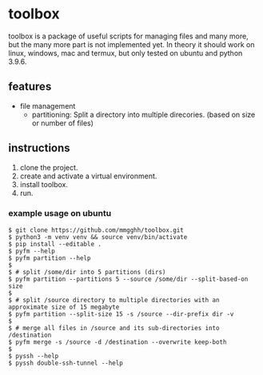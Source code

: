 # toolbox 

toolbox is a package of useful scripts for managing files and many more, but the many more part is not implemented yet. In theory it should work on linux, windows, mac and termux, but only tested on ubuntu and python 3.9.6.

## features

- file management
  - partitioning: Split a directory into multiple direcories. (based on size or number of files)

## instructions
1. clone the project.
2. create and activate a virtual environment.
3. install toolbox.
4. run.

### example usage on ubuntu
```shell
$ git clone https://github.com/mmgghh/toolbox.git
$ python3 -m venv venv && source venv/bin/activate
$ pip install --editable .
$ pyfm --help
$ pyfm partition --help
$
$ # split /some/dir into 5 partitions (dirs)
$ pyfm partition --partitions 5 --source /some/dir --split-based-on size
$
$ # split /source directory to multiple directories with an approximate size of 15 megabyte
$ pyfm partition --split-size 15 -s /source --dir-prefix dir -v
$
$ # merge all files in /source and its sub-directories into /destination
$ pyfm merge -s /source -d /destination --overwrite keep-both
$
$ pyssh --help
$ pyssh double-ssh-tunnel --help
```
